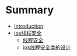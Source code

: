 # Summary

* [Introduction](README.md)
* [ios线程安全](ios-thread-safe/README.md)
  * [线程安全](ios-thread-safe/thread-safe.md)
  * [ios线程安全类的设计](ios-thread-safe/ios-safe-thread-class.md)

